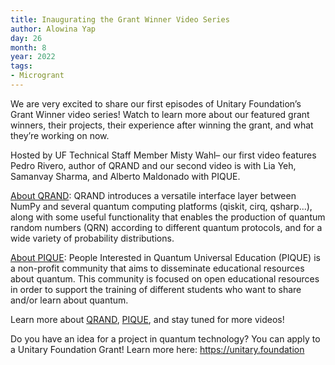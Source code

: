 ```yaml
---
title: Inaugurating the Grant Winner Video Series
author: Alowina Yap
day: 26
month: 8
year: 2022
tags:
- Microgrant
---
```


We are very excited to share our first episodes of Unitary Foundation’s Grant Winner video series! Watch to learn more about our featured grant winners, their projects, their experience after winning the grant, and what they’re working on now.

Hosted by UF Technical Staff Member Misty Wahl– our first video features Pedro Rivero, author of QRAND and our second video is with Lia Yeh, Samanvay Sharma, and Alberto Maldonado with PIQUE.

<a href="https://youtu.be/LSOCHWSPvUc">About QRAND</a>: QRAND introduces a versatile interface layer between NumPy and several quantum computing platforms (qiskit, cirq, qsharp...), along with some useful functionality that enables the production of quantum random numbers (QRN) according to different quantum protocols, and for a wide variety of probability distributions.

<a href="https://youtu.be/wSFmtkS-AP8">About PIQUE</a>: People Interested in Quantum Universal Education (PIQUE) is a non-profit community that aims to disseminate educational resources about quantum. This community is focused on open educational resources in order to support the training of different students who want to share and/or learn about quantum.

Learn more about <a href="https://youtu.be/LSOCHWSPvUc">QRAND</a>, <a href="https://youtu.be/wSFmtkS-AP8">PIQUE</a>, and stay tuned for more videos!

Do you have an idea for a project in quantum technology? You can apply to a Unitary Foundation Grant! Learn more here: <a href="https://unitary.foundation">https://unitary.foundation</a>
